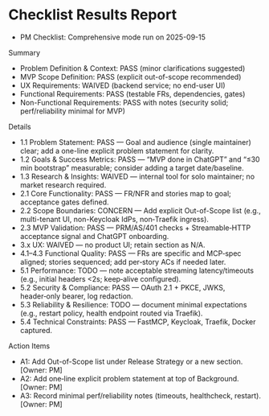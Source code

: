 # Checklist Results Report
 - PM Checklist: Comprehensive mode run on 2025-09-15

Summary
- Problem Definition & Context: PASS (minor clarifications suggested)
- MVP Scope Definition: PASS (explicit out-of-scope recommended)
- UX Requirements: WAIVED (backend service; no end-user UI)
- Functional Requirements: PASS (testable FRs, dependencies, gates)
- Non-Functional Requirements: PASS with notes (security solid; perf/reliability minimal for MVP)

Details
- 1.1 Problem Statement: PASS — Goal and audience (single maintainer) clear; add a one-line explicit problem statement for clarity.
- 1.2 Goals & Success Metrics: PASS — “MVP done in ChatGPT” and “≤30 min bootstrap” measurable; consider adding a target date/baseline.
- 1.3 Research & Insights: WAIVED — internal tool for solo maintainer; no market research required.
- 2.1 Core Functionality: PASS — FR/NFR and stories map to goal; acceptance gates defined.
- 2.2 Scope Boundaries: CONCERN — Add explicit Out-of-Scope list (e.g., multi-tenant UI, non-Keycloak IdPs, non‑Traefik ingress).
- 2.3 MVP Validation: PASS — PRM/AS/401 checks + Streamable‑HTTP acceptance signal and ChatGPT onboarding.
- 3.x UX: WAIVED — no product UI; retain section as N/A.
- 4.1–4.3 Functional Quality: PASS — FRs are specific and MCP‑spec aligned; stories sequenced; add per‑story ACs if needed later.
- 5.1 Performance: TODO — note acceptable streaming latency/timeouts (e.g., initial headers <2s; keep‑alive configured).
- 5.2 Security & Compliance: PASS — OAuth 2.1 + PKCE, JWKS, header‑only bearer, log redaction.
- 5.3 Reliability & Resilience: TODO — document minimal expectations (e.g., restart policy, health endpoint routed via Traefik).
- 5.4 Technical Constraints: PASS — FastMCP, Keycloak, Traefik, Docker captured.

Action Items
- A1: Add Out-of-Scope list under Release Strategy or a new section. [Owner: PM]
- A2: Add one‑line explicit problem statement at top of Background. [Owner: PM]
- A3: Record minimal perf/reliability notes (timeouts, healthcheck, restart). [Owner: PM]
